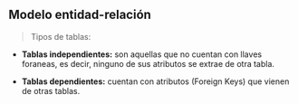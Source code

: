 
## Modelo entidad-relación

> Tipos de tablas:

* **Tablas independientes:** son aquellas que no cuentan con llaves foraneas, es decir, ninguno de sus atributos se extrae de otra tabla.

* **Tablas dependientes:** cuentan con atributos (Foreign Keys) que vienen de otras tablas.

